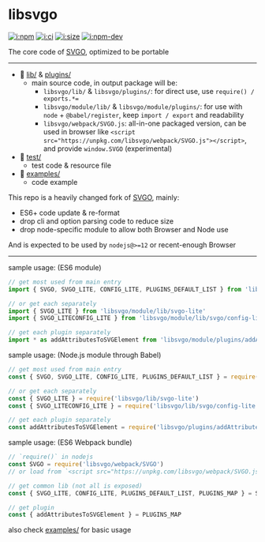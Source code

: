 # libsvgo

[![i:npm]][l:npm]
[![i:ci]][l:ci]
[![i:size]][l:size]
[![i:npm-dev]][l:npm]

The core code of [SVGO][l:svgo], optimized to be portable

[i:npm]: https://img.shields.io/npm/v/libsvgo
[i:npm-dev]: https://img.shields.io/npm/v/libsvgo/dev
[l:npm]: https://npm.im/libsvgo
[i:ci]: https://img.shields.io/github/workflow/status/dr-js/libsvgo/ci-test
[l:ci]: https://github.com/dr-js/libsvgo/actions?query=workflow:ci-test
[i:size]: https://packagephobia.now.sh/badge?p=libsvgo
[l:size]: https://packagephobia.now.sh/result?p=libsvgo

[l:svgo]: https://github.com/svg/svgo

[//]: # (NON_PACKAGE_CONTENT)

--- --- ---

- 📁 [lib/](lib/) & [plugins/](plugins/)
  - main source code, in output package will be:
    - `libsvgo/lib/` & `libsvgo/plugins/`:
        for direct use, use `require() / exports.*=`
    - `libsvgo/module/lib/` & `libsvgo/module/plugins/`:
        for use with `node` + `@babel/register`, keep `import / export` and readability
    - `libsvgo/webpack/SVGO.js`:
        all-in-one packaged version,
        can be used in browser like `<script src="https://unpkg.com/libsvgo/webpack/SVGO.js"></script>`,
        and provide `window.SVGO`
        (experimental)
- 📁 [test/](test/)
  - test code & resource file
- 📁 [examples/](examples/)
  - code example

This repo is a heavily changed fork of [SVGO][l:svgo], mainly:
- ES6+ code update & re-format
- drop cli and option parsing code to reduce size
- drop node-specific module to allow both Browser and Node use

And is expected to be used by `nodejs@>=12` or recent-enough Browser

--- --- ---

sample usage: (ES6 module)
```js
// get most used from main entry
import { SVGO, SVGO_LITE, CONFIG_LITE, PLUGINS_DEFAULT_LIST } from 'libsvgo/module/lib/svgo'

// or get each separately
import { SVGO_LITE } from 'libsvgo/module/lib/svgo-lite'
import { SVGO_LITECONFIG_LITE } from 'libsvgo/module/lib/svgo/config-lite'

// get each plugin separately
import * as addAttributesToSVGElement from 'libsvgo/module/plugins/addAttributesToSVGElement'
```

sample usage: (Node.js module through Babel)
```js
// get most used from main entry
const { SVGO, SVGO_LITE, CONFIG_LITE, PLUGINS_DEFAULT_LIST } = require('libsvgo/lib/svgo')

// or get each separately
const { SVGO_LITE } = require('libsvgo/lib/svgo-lite')
const { SVGO_LITECONFIG_LITE } = require('libsvgo/lib/svgo/config-lite')

// get each plugin separately
const addAttributesToSVGElement = require('libsvgo/plugins/addAttributesToSVGElement')
```

sample usage: (ES6 Webpack bundle)
```js
// `require()` in nodejs
const SVGO = require('libsvgo/webpack/SVGO')
// or load from `<script src="https://unpkg.com/libsvgo/webpack/SVGO.js"></script>` in browser

// get common lib (not all is exposed)
const { SVGO_LITE, CONFIG_LITE, PLUGINS_DEFAULT_LIST, PLUGINS_MAP } = SVGO

// get plugin
const { addAttributesToSVGElement } = PLUGINS_MAP
```

also check [examples/](examples/) for basic usage
